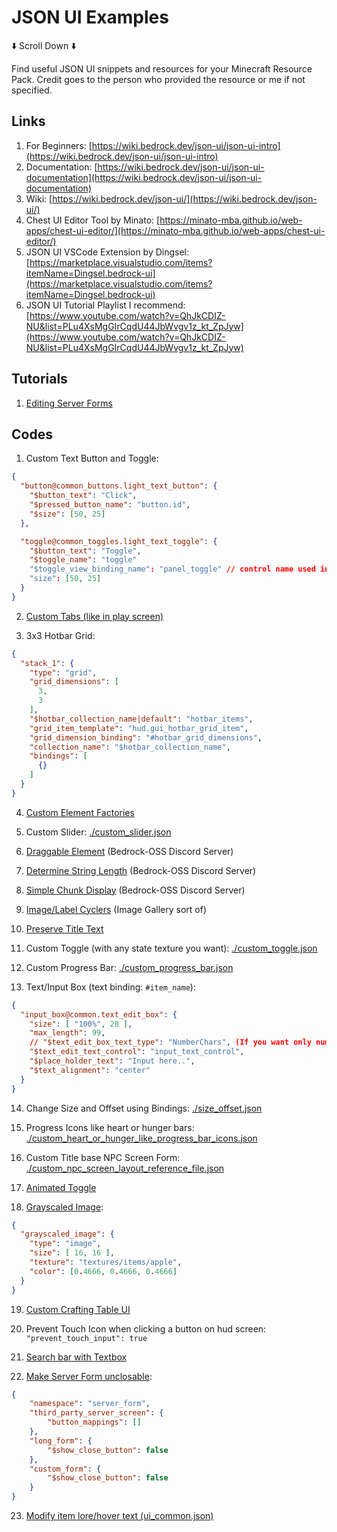# JSON UI Examples

⬇️ Scroll Down ⬇️

Find useful JSON UI snippets and resources for your Minecraft Resource Pack. Credit goes to the person who provided the resource or me if not specified.

## Links

1. For Beginners: [https://wiki.bedrock.dev/json-ui/json-ui-intro](https://wiki.bedrock.dev/json-ui/json-ui-intro)
2. Documentation: [https://wiki.bedrock.dev/json-ui/json-ui-documentation](https://wiki.bedrock.dev/json-ui/json-ui-documentation)
3. Wiki: [https://wiki.bedrock.dev/json-ui/](https://wiki.bedrock.dev/json-ui/)
4. Chest UI Editor Tool by Minato: [https://minato-mba.github.io/web-apps/chest-ui-editor/](https://minato-mba.github.io/web-apps/chest-ui-editor/)
5. JSON UI VSCode Extension by Dingsel: [https://marketplace.visualstudio.com/items?itemName=Dingsel.bedrock-ui](https://marketplace.visualstudio.com/items?itemName=Dingsel.bedrock-ui)
6. JSON UI Tutorial Playlist I recommend: [https://www.youtube.com/watch?v=QhJkCDIZ-NU&list=PLu4XsMgGIrCqdU44JbWvgv1z_kt_ZpJyw](https://www.youtube.com/watch?v=QhJkCDIZ-NU&list=PLu4XsMgGIrCqdU44JbWvgv1z_kt_ZpJyw)

## Tutorials

1. [Editing Server Forms](https://www.youtube.com/watch?v=QhJkCDIZ-NU&list=PLu4XsMgGIrCqdU44JbWvgv1z_kt_ZpJyw) 

## Codes

1. Custom Text Button and Toggle:
```json
{
  "button@common_buttons.light_text_button": {
    "$button_text": "Click",
    "$pressed_button_name": "button.id",
    "$size": [50, 25]
  },

  "toggle@common_toggles.light_text_toggle": {
    "$button_text": "Toggle",
    "$toggle_name": "toggle"
    "$toggle_view_binding_name": "panel_toggle" // control name used in bindings
    "size": [50, 25]
  }
}
```

2. [Custom Tabs (like in play screen)](https://discord.com/channels/523663022053392405/1279568076404293652/1279778678687010839)

3. 3x3 Hotbar Grid:
```json
{
  "stack_1": {
    "type": "grid",
    "grid_dimensions": [
      3,
      3
    ],
    "$hotbar_collection_name|default": "hotbar_items",
    "grid_item_template": "hud.gui_hotbar_grid_item",
    "grid_dimension_binding": "#hotbar_grid_dimensions",
    "collection_name": "$hotbar_collection_name",
    "bindings": [
      {}
    ]
  }
}
```

4. [Custom Element Factories](https://discord.com/channels/523663022053392405/868073903703093259/994365337401315498)

5. Custom Slider: [./custom_slider.json](https://github.com/LeGend077/json-ui-examples/blob/main/custom_slider.json)

6. [Draggable Element](https://discord.com/channels/494194063730278411/1129449905388269647) (Bedrock-OSS Discord Server)

7. [Determine String Length](https://discord.com/channels/494194063730278411/1164751772208865301) (Bedrock-OSS Discord Server)

8. [Simple Chunk Display](https://discord.com/channels/494194063730278411/1115457940472746014) (Bedrock-OSS Discord Server)

9. [Image/Label Cyclers](https://discord.com/channels/494194063730278411/1090928017431339071) (Image Gallery sort of)

10. [Preserve Title Text](https://wiki.bedrock.dev/json-ui/preserve-title-texts)

11. Custom Toggle (with any state texture you want): [./custom_toggle.json](https://github.com/LeGend077/json-ui-examples/blob/main/custom_toggle.json)

12. Custom Progress Bar: [./custom_progress_bar.json](https://github.com/LeGend077/json-ui-examples/blob/main/custom_progress_bar.json)

13. Text/Input Box (text binding: `#item_name`):
```json
{
  "input_box@common.text_edit_box": {
    "size": [ "100%", 28 ],
    "max_length": 99,
    // "$text_edit_box_text_type": "NumberChars", (If you want only numbers)
    "$text_edit_text_control": "input_text_control",
    "$place_holder_text": "Input here..",
    "$text_alignment": "center"
  }
}
```

14. Change Size and Offset using Bindings: [./size_offset.json](https://github.com/LeGend077/json-ui-examples/blob/main/size_offset.json)

15. Progress Icons like heart or hunger bars: [./custom_heart_or_hunger_like_progress_bar_icons.json](https://github.com/LeGend077/json-ui-examples/blob/main/custom_heart_or_hunger_like_progress_bar_icons.json)

16. Custom Title base NPC Screen Form: [./custom_npc_screen_layout_reference_file.json](https://github.com/LeGend077/json-ui-examples/blob/main/custom_npc_screen_layout_reference_file.json)

17. [Animated Toggle](https://discord.com/channels/523663022053392405/1338743808187174922/1338743808187174922)

18. [Grayscaled Image](https://discord.com/channels/523663022053392405/1223427312192716860):
```json
{
  "grayscaled_image": {
    "type": "image",
    "size": [ 16, 16 ],
    "texture": "textures/items/apple",
    "color": [0.4666, 0.4666, 0.4666]
  }
}
```

19. [Custom Crafting Table UI](https://discord.com/channels/523663022053392405/1330589149711040573/1330589149711040573)

20. Prevent Touch Icon when clicking a button on hud screen: `"prevent_touch_input": true`

21. [Search bar with Textbox](https://discord.com/channels/523663022053392405/1246801922917138512)

22. [Make Server Form unclosable](https://discord.com/channels/523663022053392405/1067870274894172260/1342318716179976253):
```json
{
    "namespace": "server_form",
    "third_party_server_screen": {
        "button_mappings": []
    },
    "long_form": {
        "$show_close_button": false
    },
    "custom_form": {
        "$show_close_button": false
    }
}
```

23. [Modify item lore/hover text (ui_common.json)](https://discord.com/channels/523663022053392405/1067870274894172260/1332401225693532261)
